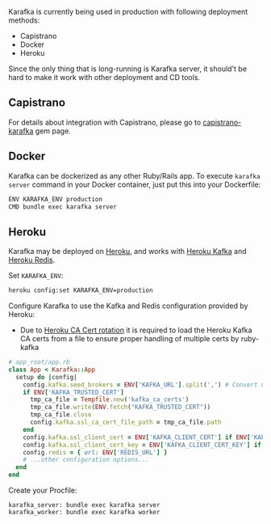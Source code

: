 Karafka is currently being used in production with following deployment methods:

  - Capistrano
  - Docker
  - Heroku

Since the only thing that is long-running is Karafka server, it should't be hard to make it work with other deployment and CD tools.

## Capistrano

For details about integration with Capistrano, please go to [capistrano-karafka](https://github.com/karafka/capistrano-karafka) gem page.

## Docker

Karafka can be dockerized as any other Ruby/Rails app. To execute ```karafka server``` command in your Docker container, just put this into your Dockerfile:

```bash
ENV KARAFKA_ENV production
CMD bundle exec karafka server
```

## Heroku

Karafka may be deployed on [Heroku](https://www.heroku.com/), and works with
[Heroku Kafka](https://www.heroku.com/kafka) and [Heroku Redis](https://www.heroku.com/redis).

Set `KARAFKA_ENV`:
```bash
heroku config:set KARAFKA_ENV=production
```

Configure Karafka to use the Kafka and Redis configuration provided by Heroku:
* Due to [Heroku CA Cert rotation](https://devcenter.heroku.com/articles/ca-cert-rotation-kafka) it is required to load the Heroku Kafka CA certs from a file to ensure proper handling of multiple certs by ruby-kafka
```ruby
# app_root/app.rb
class App < Karafka::App
  setup do |config|
    config.kafka.seed_brokers = ENV['KAFKA_URL'].split(',') # Convert CSV list of broker urls to an array
    if ENV['KAFKA_TRUSTED_CERT']
      tmp_ca_file = Tempfile.new('kafka_ca_certs')
      tmp_ca_file.write(ENV.fetch("KAFKA_TRUSTED_CERT"))
      tmp_ca_file.close
      config.kafka.ssl_ca_cert_file_path = tmp_ca_file.path
    end
    config.kafka.ssl_client_cert = ENV['KAFKA_CLIENT_CERT'] if ENV['KAFKA_CLIENT_CERT']
    config.kafka.ssl_client_cert_key = ENV['KAFKA_CLIENT_CERT_KEY'] if ENV['KAFKA_CLIENT_CERT_KEY']
    config.redis = { url: ENV['REDIS_URL'] }
    # ...other configuration options...
  end
end
```

Create your Procfile:
```text
karafka_server: bundle exec karafka server
karafka_worker: bundle exec karafka worker
```